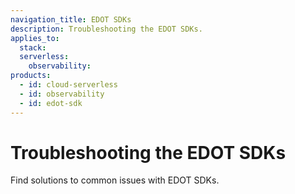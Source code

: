 ```yaml
---
navigation_title: EDOT SDKs
description: Troubleshooting the EDOT SDKs.
applies_to:
  stack:
  serverless:
    observability:
products:
  - id: cloud-serverless
  - id: observability
  - id: edot-sdk
---
```


# Troubleshooting the EDOT SDKs

Find solutions to common issues with EDOT SDKs.